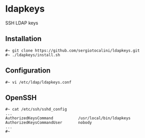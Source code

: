 # ldapkeys
SSH LDAP keys

Installation
------------

```
#~ git clone https://github.com/sergiotocalini/ldapkeys.git
#~ ./ldapkeys/install.sh
```

Configuration
-------------
```
#~ vi /etc/ldap/ldapkeys.conf
```

OpenSSH
-------

```
#~ cat /etc/ssh/sshd_config
...
AuthorizedKeysCommand		    /usr/local/bin/ldapkeys
AuthorizedKeysCommandUser		nobody
...
#~
```
